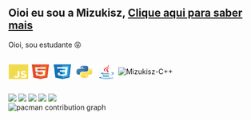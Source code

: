 ## Oioi eu sou a Mizukisz, [Clique aqui para saber mais](https://mizukisz.netlify.app/)

Oioi, sou estudante 😝
<div style="display: inline_block"><br>
  <img align="center" alt="Mizukisz-Js" height="30" width="40" src="https://raw.githubusercontent.com/devicons/devicon/master/icons/javascript/javascript-plain.svg">
  <img align="center" alt="Mizukisz-HTML" height="30" width="40" src="https://raw.githubusercontent.com/devicons/devicon/master/icons/html5/html5-original.svg">
  <img align="center" alt="Mizukisz-CSS" height="30" width="40" src="https://raw.githubusercontent.com/devicons/devicon/master/icons/css3/css3-original.svg">
  <img align="center" alt="Mizukisz-Python" height="30" width="40" src="https://raw.githubusercontent.com/devicons/devicon/master/icons/python/python-original.svg"> 
  <img align="center" alt="Mizukisz-java" height="30" width="40" src="https://raw.githubusercontent.com/devicons/devicon/master/icons/java/java-original.svg">
  <img align="center" alt="Mizukisz-C++" height="30" width="40" src="https://cdn.jsdelivr.net/gh/devicons/devicon@latest/icons/cplusplus/cplusplus-original.svg">
</div>
  
  ##
 
<div> 
  <a href="https://www.youtube.com/@EuAguinhoo" target="_blank"><img src="https://img.shields.io/badge/YouTube-FF0000?style=for-the-badge&logo=youtube&logoColor=white" target="_blank"></a>
  <a href="https://www.instagram.com/aguinhootw/" target="_blank"><img src="https://img.shields.io/badge/-Instagram-%23E4405F?style=for-the-badge&logo=instagram&logoColor=white" target="_blank"></a>
 	<a href="https://www.twitch.tv/aguinhoo" target="_blank"><img src="https://img.shields.io/badge/Twitch-9146FF?style=for-the-badge&logo=twitch&logoColor=white" target="_blank"></a>
 <a href="" target="_blank"><img src="https://img.shields.io/badge/Discord-7289DA?style=for-the-badge&logo=discord&logoColor=white" target="_blank"></a> 
  <a href = "mailto:contato.aguinhoo@gmail.com"><img src="https://img.shields.io/badge/-Gmail-%23333?style=for-the-badge&logo=gmail&logoColor=white" target="_blank"></a> 
</div>

<picture>
  <source media="(prefers-color-scheme: dark)" srcset="https://raw.githubusercontent.com/Mizukisz/Mizukisz/output/pacman-contribution-graph-dark.svg">
  <source media="(prefers-color-scheme: light)" srcset="https://raw.githubusercontent.com/Mizukisz/Mizukisz/output/pacman-contribution-graph.svg">
  <img alt="pacman contribution graph" src="https://raw.githubusercontent.com/Mizukisz/Mizukisz/output/pacman-contribution-graph.svg">
</picture>

###
